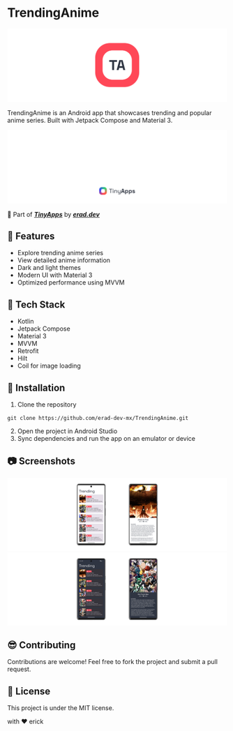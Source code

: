 # TrendingAnime

![TrendingAnime](assets/main.png)

TrendingAnime is an Android app that showcases trending and popular anime series. Built with Jetpack Compose and Material 3.

![TinyApps](assets/tinyapps.png)

:rocket: Part of __*[TinyApps](https://erad.dev/tinyapps.html)*__ by __*[erad.dev](https://erad.dev/)*__

## :eyes: Features

- Explore trending anime series
- View detailed anime information
- Dark and light themes
- Modern UI with Material 3
- Optimized performance using MVVM

## :hammer: Tech Stack

- Kotlin
- Jetpack Compose
- Material 3
- MVVM
- Retrofit
- Hilt
- Coil for image loading

## :running: Installation

1. Clone the repository
```
git clone https://github.com/erad-dev-mx/TrendingAnime.git
```
2. Open the project in Android Studio
3. Sync dependencies and run the app on an emulator or device

## :camera: Screenshots
![Dark Theme](assets/img1.png)
![Light Theme](assets/img2.png)

## :sunglasses: Contributing

Contributions are welcome! Feel free to fork the project and submit a pull request.

## :scroll: License
This project is under the MIT license.

with :heart: erick